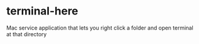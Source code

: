 # terminal-here
Mac service application that lets you right click a folder and open terminal at that directory
